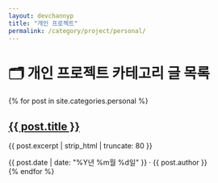 ```yaml
---
layout: devchannyp
title: "개인 프로젝트"
permalink: /category/project/personal/
---
```


<h1>🗂️ 개인 프로젝트 카테고리 글 목록</h1>

<main class="main-grid">
  <section class="articles">
    {% for post in site.categories.personal %}
      <div class="card post-card" data-category="{{ post.categories | join: ' ' }}">
        <div class="card-thumbnail" style="background-image: url('{{ post.thumbnail | default: '/assets/img/default.png' }}')"></div>
        <div class="card-content">
          <h2><a href="{{ post.url }}">{{ post.title }}</a></h2>
          <p>{{ post.excerpt | strip_html | truncate: 80 }}</p>
          <div class="card-meta">{{ post.date | date: "%Y년 %m월 %d일" }} · {{ post.author }}</div>
        </div>
      </div>
    {% endfor %}
  </section>
</main>
